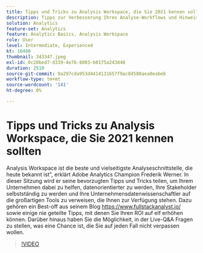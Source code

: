 ```yaml
---
title: Tipps und Tricks zu Analysis Workspace, die Sie 2021 kennen sollten
description: Tipps zur Verbesserung Ihres Analyse-Workflows und Hinweise zu den neuesten Innovationen in der Adobe Analytics
solution: Analytics
feature-set: Analytics
feature: Analytics Basics, Analysis Workspace
role: User
level: Intermediate, Experienced
kt: 10480
thumbnail: 343347.jpeg
exl-id: 0c20bed7-d339-4e76-8003-b0175a243848
duration: 2510
source-git-commit: 9a297cda953d4414131657f9ac84580aea0eabeb
workflow-type: tm+mt
source-wordcount: '141'
ht-degree: 0%

---
```


# Tipps und Tricks zu Analysis Workspace, die Sie 2021 kennen sollten

Analysis Workspace ist die beste und vielseitigste Analyseschnittstelle, die heute bekannt ist&quot;, erklärt Adobe Analytics Champion Frederik Werner. In dieser Sitzung wird er seine bevorzugten Tipps und Tricks teilen, um Ihrem Unternehmen dabei zu helfen, datenorientierter zu werden, Ihre Stakeholder selbstständig zu werden und Ihre Unternehmensdatenwissenschaftler auf die großartigen Tools zu verweisen, die Ihnen zur Verfügung stehen. Dazu gehören ein Best-off aus seinem Blog https://www.fullstackanalyst.io/ sowie einige nie geteilte Tipps, mit denen Sie Ihren ROI auf elf erhöhen können. Darüber hinaus haben Sie die Möglichkeit, in der Live-Q&amp;A Fragen zu stellen, was eine Chance ist, die Sie auf jeden Fall nicht verpassen wollen.

>[!VIDEO](https://video.tv.adobe.com/v/343347/?quality=12&learn=on)
